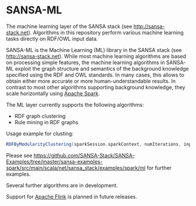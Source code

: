# SANSA-ML

The machine learning layer of the SANSA stack (see http://sansa-stack.net). Algorithms in this repository perform various machine learning tasks directly on RDF/OWL input data.

SANSA-ML is the Machine Learning (ML) library in the SANSA stack (see http://sansa-stack.net). While most machine learning algorithms are based on processing simple features, the machine learning algorithms in SANSA-ML exploit the graph structure and semantics of the background knowledge specified using the RDF and OWL standards. In many cases, this allows to obtain either more accurate or more human-understandable results. In contrast to most other algorithms supporting background knowledge, they scale horizontally using [Apache Spark](https://spark.apache.org). 

The ML layer currently supports the following algorithms:
* RDF graph clustering
* Rule mining in RDF graphs

Usage example for clusting:
```scala
RDFByModularityClustering(sparkSession.sparkContext, numIterations, input, output)
```

Please see https://github.com/SANSA-Stack/SANSA-Examples/tree/master/sansa-examples-spark/src/main/scala/net/sansa_stack/examples/spark/ml for further examples.

Several further algorithms are in development.

Support for [Apache Flink](https://flink.apache.org) is planned in future releases.

